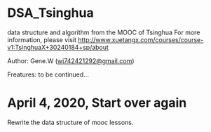 # DSA_Tsinghua
data structure and algorithm from the MOOC of Tsinghua
For more information, please visit http://www.xuetangx.com/courses/course-v1:TsinghuaX+30240184+sp/about

Author: Gene.W (wj742421292@gmail.com)

Freatures:
  to be continued...



# April 4, 2020, Start over again
Rewrite the data structure of mooc lessons.
